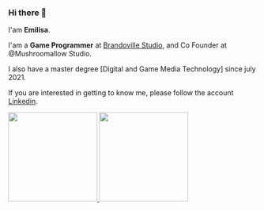 ### Hi there 👋

I'am **Emilisa**.

I'am a **Game Programmer** at [Brandoville Studio](https://studios.brandoville.com/), and Co Founder at @Mushroomallow Studio.

I also have a master degree [Digital and Game Media Technology] since july 2021.

If you are interested in getting to know me, please follow the account [Linkedin](https://www.linkedin.com/in/emilisa707/).

<p align="left">
<a href="https://github.com/emilisa707">
  <img height="180em" src="https://github-readme-stats-eight-theta.vercel.app/api?username=emilisa707&show_icons=true&theme=algolia&include_all_commits=true&count_private=true"/>
  <img height="180em" src="https://github-readme-stats-eight-theta.vercel.app/api/top-langs/?username=emilisa707&layout=compact&langs_count=8&theme=algolia"/>
</a>
</p>
<!--
**emilisa707/emilisa707** is a ✨ _special_ ✨ repository because its `README.md` (this file) appears on your GitHub profile.

Here are some ideas to get you started:

- 🔭 I’m currently working on ...
- 🌱 I’m currently learning ...
- 👯 I’m looking to collaborate on ...
- 🤔 I’m looking for help with ...
- 💬 Ask me about ...
- 📫 How to reach me: ...
- 😄 Pronouns: ...
- ⚡ Fun fact: ...
-->
